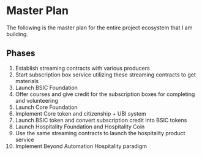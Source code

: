 # Master Plan

The following is the master plan for the entire project ecosystem that I am building. 

## Phases

1. Establish streaming contracts with various producers
2. Start subscription box service utilizing these streaming contracts to get materials
3. Launch BSIC Foundation
4. Offer courses and give credit for the subscription boxes for completing and volunteering
5. Launch Core Foundation
6. Implement Core token and citizenship + UBI system
7. Launch BSIC token and convert subscription credit into BSIC tokens
8. Launch Hospitality Foundation and Hospitality Coin
9. Use the same streaming contracts to launch the hospitality product service
10. Implement Beyond Automation Hospitality paradigm
